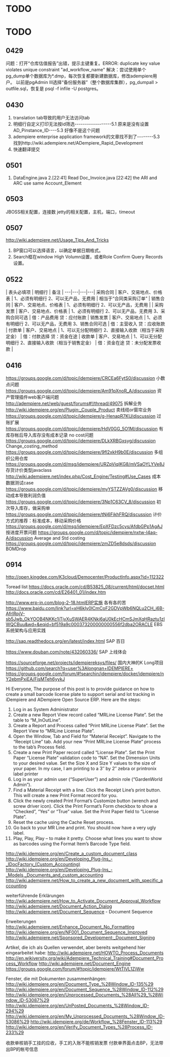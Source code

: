 TODO
===

TODO
===

0429
---

问题：打开“仓库估值报告”出错，提示主键重复。ERROR: duplicate key value violates unique constraint "ad_workflow_name"
解决：尝试使用单个pg_dump单个数据库为*.dmp，每次恢复都要新建数据库，修改adempiere用户。
以前是pgAdmin III选择“备份服务器”（整个数据库集群），pg_dumpall > outfile.sql，恢复是 psql -f infile -U postgres。

0430
---

1. translation tab导致的用户无法访问tab
2. 明细行自定义打印无法按id筛选------------------5.1 原来是没有设置AD_Pinstance_ID----5.3 好像不是这个问题
3. adempiere enterprise application framework的文章找不到了--------5.3 找到http://wiki.adempiere.net/ADempiere_Rapid_Development
4. 快速翻译提交

0501
---

1. DataEngine.java
2.[22:41] <AlbertChen> Read Doc_Invoice.java
[22:42] <AlbertChen> the ARI and ARC use same Account_Element

0503
---

JBOSS相关配置，连接数
jetty的相关配置，主机，端口，timeout

0507
---

http://wiki.adempiere.net/Usage_Tips_And_Tricks
1. BP窗口可以选择语言，以确定单据日期格式。
2. Search框在window High Volumn设置，或者Role Confirm Query Records设置。

0522
---

 | 表头必填项 | 明细行 | 备注 | 
---|---|---|---|
采购合同 | 客户、交易地点、价格表 | 1、必须有明细行
2、可以无产品，无费用 | 相当于“合同类采购订单” | 
销售合同 | 客户、交易地点、价格表 | 1、必须有明细行
2、可以无产品，无费用 |  | 
采购发票 | 客户、交易地点、价格表 | 1、必须有明细行
2、可以无产品，无费用
3、采购合同可选 | 借：产品费用
贷：应付账款 | 
销售发票 | 客户、交易地点 | 1、必须有明细行
2、可以无产品，无费用
3、销售合同可选 | 借：主营收入
贷：应收账款 | 
付款单 | 客户、交易地点 | 1、可以无分配明细行
2、直接输入收款（相当于采购定金） | 借：付款选择
贷：资金在途 | 
收款单 | 客户、交易地点 | 1、可以无分配明细行
2、直接输入收款（相当于销售定金） | 借：资金在途
贷：未分配发票收款 | 

0416
---
https://groups.google.com/d/topic/idempiere/CRCEa6FytS0/discussion 小数点问题
https://groups.google.com/d/topic/idempiere/Am91pXnoR_A/discussion 资产管理插件web客户端问题
http://adempiere.net/web/guest/forums#!/thread/49075 拆解业务
http://wiki.idempiere.org/en/Plugin:_Couple_Product 卖线缆or窗帘业务
https://groups.google.com/d/topic/idempiere/g-HenapR7KU/discussion 过账扩展
https://groups.google.com/d/topic/idempiere/HdV0GG_5O1M/discussion 有库存帐后导入库存没有成本记录 no cost问题
https://groups.google.com/d/topic/idempiere/DLkXRBGxsyg/discussion Change_costing_method
https://groups.google.com/d/topic/idempiere/9fl2xkH9b0E/discussion 多组织公用仓库
https://groups.google.com/d/msg/idempiere/URZpViqIKG8/mVSaOYLYVe8J 存货计价类型javaclass
http://wiki.adempiere.net/index.php/Cost_Engine/Testing#Use_Cases 成本数据测试case
https://groups.google.com/d/topic/idempiere/myYSTZZAVg0/discussion 移动成本导致利润负值
https://groups.google.com/d/topic/idempiere/3Np1C63CV_8/discussion 初次导入库存，做采购单
https://groups.google.com/d/topic/idempiere/tNj6FikhFRQ/discussion 计价方式的推荐：标准成本，移动采购价格
https://groups.google.com/d/msg/idempiere/EpXFDzc5cys/AfdbGPp1AgAJ 按进度开票问题
https://groups.google.com/d/topic/idempiere/nxtw-l4aq-A/discussion Average and Std costing
https://groups.google.com/d/topic/idempiere/zmZD5e8dsds/discussion BOMDrop

0914
---
http://open.kingdee.com/K3cloud/Democenter/ProductInfo.aspx?id=112322

Toread list
https://docs.oracle.com/cd/B53825_08/current/html/docset.html
http://docs.oracle.com/cd/E26401_01/index.htm

http://www.erp-in.com/blog-2-18.htmlERP实施 各有各的苦
https://www.baidu.com/link?url=xH6kIy0lCmCoF2GDVpWb6NQLu2CH_i6B-AfrIRpjV-sb5Jwb_OkYOOB4NKKc1iTjyXuSWAER4KNki6aU0kEcHCmSJmXqHRaztu1zIWQCBuu&wd=&eqid=bf519a9c000373200000000556f2dba2ORACLE EBS 系统架构与应用实践


http://sap.readthedocs.org/en/latest/index.html SAP 百日

https://www.douban.com/note/432060336/ SAP 上线体会

https://sourceforge.net/projects/idempiereksys/files/ 国内大神的K Long项目
https://github.com/search?q=user%3Alongnan+IDEMPIERE+
https://groups.google.com/forum/#!searchin/idempiere/docker/idempiere/nY2ebmPxiEA/FisMTeh6yykJ

Hi Everyone,
The purpose of this post is to provide guidance on how to create a small barcode license plate to support serial and lot tracking in iDempiere and ADempiere Open Source ERP.
Here are the steps:
  1. Log in as System Administrator
  2. Create a new Report View record called “MRLine License Plate”. Set the table to “M_InOutLine”.
  3. Create a Report and Process called “Print MRLine License Plate”. Set the Report View to “MRLine License Plate”.
  4. Open the Window, Tab and Field for “Material Receipt”. Navigate to the “Receipt Line” tab. Add your new “Print MRLine License Plate” process to the tab’s Process field.
  5. Create a new Print Paper record called “License Plate”. Set the Print Paper “License Plate” validation code to “NA”. Set the Dimension Units to your desired value. Set the Size X and Size Y values to the size of your paper. In my case, I am printing to a 3″ by 2″ zebra or printronix label printer
  6. Log in as your admin user (“SuperUser”) and admin role (“GardenWorld Admin”).
  7. Find a Material Receipt with a line. Click the Receipt Line’s print button. This will create a new Print Format record for you.
  8. Click the newly created Print Format’s Customize button (wrench and screw driver icon). Click the Print Format’s Form checkbox to show a “Checked”, “Yes” or “True” value. Set the Print Paper field to “License Plate”.
  9. Reset the cache using the Cache Reset process.
  10. Go back to your MR Line and print. You should now have a very ugly label.
  11. Play, Play, Play – to make it pretty. Choose what lines you want to show as barcodes using the Format Item’s Barcode Type field.

http://wiki.idempiere.org/en/Create_a_custom_document_class
http://wiki.idempiere.org/en/Developing_Plug-Ins_-_IDocFactory_(Custom_Accounting)
http://wiki.idempiere.org/en/Developing_Plug-Ins_-_Models,_Documents_and_custom_accounting
http://wiki.adempiere.net/How_to_create_a_new_document_with_specific_accounting

weiterführende Erklärungen
http://wiki.adempiere.net/How_to_Activate_Document_Approval_Workflow
http://wiki.adempiere.net/Document_Action_Dialog 
http://wiki.adempiere.net/Document_Sequence - Document Sequence

Erweiterungen
http://wiki.adempiere.net/Enhance_Document_No_Formatting
http://wiki.idempiere.org/en/NF001_Document_Sequence_Improved
http://wiki.adempiere.net/Sponsored_Development:_Document_Signing

Artikel, die ich als Quellen verwendet, aber bereits weitgehend hier eingearbeitet habe:
http://wiki.adempiere.net/HOWTO_Process_Documents
http://en.wikiversity.org/wiki/Adempiere_Technical_Training#Document_Process_Workflow
http://wiki.adempiere.net/Document_Engine
https://groups.google.com/forum/#!topic/idempiere/WtTlVL1ZjWw

Fenster, die mit Dokumenten zusammenhängen:
http://wiki.idempiere.org/en/Document_Type_%28Window_ID-135%29
http://wiki.idempiere.org/en/Document_Sequence_%28Window_ID-112%29
http://wiki.idempiere.org/en/Unprocessed_Documents_%28All%29_%28Window_ID-53087%29
http://wiki.idempiere.org/en/UnPosted_Documents_%28Window_ID-294%29
http://wiki.idempiere.org/en/My_Unprocessed_Documents_%28Window_ID-53086%29
http://wiki.idempiere.org/de/Workflow_%28Fenster_ID-113%29
http://wiki.idempiere.org/en/Verify_Document_Types_%28Process_ID-233%29

收款单核销手工挂的应收，手工的入账不能核销发票
付款单界面点击BP，无法带出BP的帐号信息




